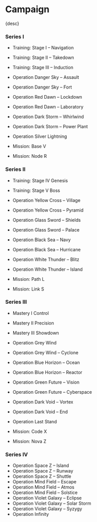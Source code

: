# Campaign

{desc}


### Series I

- Training: Stage I – Navigation
- Training: Stage II – Takedown
- Training: Stage III – Induction

- Operation Danger Sky – Assault
- Operation Danger Sky – Fort
- Operation Red Dawn – Lockdown
- Operation Red Dawn – Laboratory
- Operation Dark Storm – Whirlwind
- Operation Dark Storm – Power Plant
- Operation Silver Lightning

- Mission: Base V
- Mission: Node R

### Series II

- Training: Stage IV  Genesis
- Training: Stage V  Boss

- Operation Yellow Cross – Village
- Operation Yellow Cross – Pyramid
- Operation Glass Sword – Shields
- Operation Glass Sword – Palace
- Operation Black Sea – Navy
- Operation Black Sea – Hurricane
- Operation White Thunder – Blitz
- Operation White Thunder – Island

- Mission: Path L
- Mission: Link S

### Series III

- Mastery I  Control
- Mastery II  Precision
- Mastery III  Showdown

- Operation Grey Wind
- Operation Grey Wind – Cyclone
- Operation Blue Horizon – Ocean
- Operation Blue Horizon – Reactor
- Operation Green Future – Vision
- Operation Green Future – Cyberspace
- Operation Dark Void – Vortex
- Operation Dark Void – End
- Operation Last Stand

- Mission: Code X
- Mission: Nova Z

### Series IV

- Operation Space Z – Island
- Operation Space Z – Runway
- Operation Space Z – Shuttle
- Operation Mind Field – Escape
- Operation Mind Field – Atmos
- Operation Mind Field – Solstice
- Operation Violet Galaxy – Eclipse
- Operation Violet Galaxy – Solar Storm
- Operation Violet Galaxy – Syzygy
- Operation Infinity